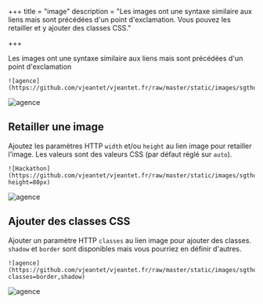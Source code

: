 +++
title = "image"
description = "Les images ont une syntaxe similaire aux liens mais sont précédées d'un point d'exclamation. Vous pouvez les retailler et y ajouter des classes CSS."

+++

Les images ont une syntaxe similaire aux liens mais sont précédées d'un point d'exclamation

	![agence](https://github.com/vjeantet/vjeantet.fr/raw/master/static/images/sgthon/C.jpg)

![agence](https://github.com/vjeantet/vjeantet.fr/raw/master/static/images/sgthon/C.jpg)

## Retailler une image

Ajoutez les paramètres HTTP `width` et/ou `height` au lien image pour retailler l'image. Les valeurs sont des valeurs CSS (par défaut réglé sur `auto`).


	![Hackathon](https://github.com/vjeantet/vjeantet.fr/raw/master/static/images/sgthon/C.jpg?height=80px)

![agence](https://github.com/vjeantet/vjeantet.fr/raw/master/static/images/sgthon/C.jpg?height=80px)


## Ajouter des classes CSS

Ajouter un paramètre HTTP `classes` au lien image pour ajouter des classes. `shadow` et `border` sont disponibles mais vous pourriez en définir d'autres.

	![agence](https://github.com/vjeantet/vjeantet.fr/raw/master/static/images/sgthon/C.jpg?classes=border,shadow)

![agence](https://github.com/vjeantet/vjeantet.fr/raw/master/static/images/sgthon/C.jpg?classes=border,shadow)
